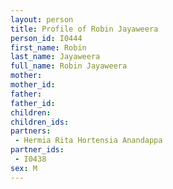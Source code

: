 ```yaml
---
layout: person
title: Profile of Robin Jayaweera
person_id: I0444
first_name: Robin
last_name: Jayaweera
full_name: Robin Jayaweera
mother: 
mother_id: 
father: 
father_id: 
children:
children_ids:
partners:
 - Hermia Rita Hortensia Anandappa
partner_ids:
 - I0438
sex: M
---
```


